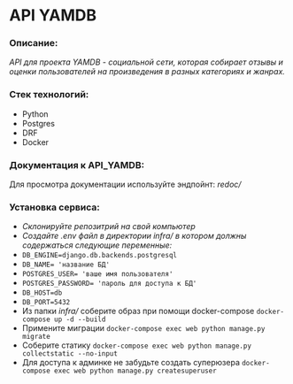 # API YAMDB
### Описание:
_API для проекта YAMDB - социальной сети, которая собирает отзывы и оценки пользователей на произведения в разных категориях и жанрах._
### Стек технологий:
- Python
- Postgres
- DRF
- Docker
### Документация к API_YAMDB:
Для просмотра документации используйте эндпойнт: *redoc/*
### Установка сервиса: ###
- *Склонируйте репозитрий на свой компьютер* 
- *Создайте .env файл в директории infra/ в котором должны содержаться следующие переменные:*
- ```DB_ENGINE=django.db.backends.postgresql```
- ```DB_NAME= 'название БД'```
- ```POSTGRES_USER= 'ваше имя пользователя'```
- ```POSTGRES_PASSWORD= 'пароль для доступа к БД'```
- ```DB_HOST=db```
- ```DB_PORT=5432```
- Из папки *infra/* соберите образ при помощи docker-compose ```docker-compose up -d --build```
- Примените миграции ```docker-compose exec web python manage.py migrate```
- Соберите статику ```docker-compose exec web python manage.py collectstatic --no-input```
- Для доступа к админке не забудьте создать суперюзера ```docker-compose exec web python manage.py createsuperuser```
